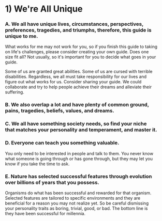 # 1) We're All Unique

### A. We all have unique lives, circumstances, perspectives, preferences, tragedies, and triumphs, therefore, this guide is unique to me. 
What works for me may not work for you, so if you finish this guide to taking on life's challenges, please consider creating your own guide. Does one size fit all? Not usually, so it's important for you to decide what goes in your guide.  

Some of us are granted great abilities. Some of us are cursed with terrible disabilities. Regardless, we all must take responsibility for our lives and figure out what works for us. Consider sharing your guide. We could collaborate and try to help people achieve their dreams and alleviate their suffering.  

### B. We also overlap a lot and have plenty of common ground, pains, tragedies, beliefs, values, and dreams.

### C. We all have something society needs, so find your niche that matches your personality and temperament, and master it.

### D. Everyone can teach you something valuable.
You only need to be interested in people and talk to them. You never know what someone is going through or has gone through, but they may let you know if you take the time to ask.

### E. Nature has selected successful features through evolution over billions of years that you possess.
Organisms do what has been successful and rewarded for that organism. Selected features are tailored to specific environments and they are beneficial for a reason you may not realize yet. So be careful dismissing your personality traits as boring, trivial, good, or bad. The bottom line is they have been successful for millennia.
